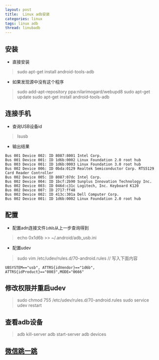 ```yaml
---
layout: post
title:  Linux adb安装
categories: linux
tags: linux adb
thread: linubadb
---
```


## 安装
* 直接安装

> sudo apt-get install android-tools-adb

* 如果发现源中没有这个程序

> sudo add-apt-repository ppa:nilarimogard/webupd8
> sudo apt-get update
> sudo apt-get install android-tools-adb

## 连接手机
* 查询USB设备id

> lsusb

* 输出结果

```
Bus 001 Device 002: ID 8087:8001 Intel Corp.
Bus 001 Device 001: ID 1d6b:0002 Linux Foundation 2.0 root hub
Bus 003 Device 001: ID 1d6b:0003 Linux Foundation 3.0 root hub
Bus 002 Device 006: ID 0bda:0129 Realtek Semiconductor Corp. RTS5129 Card Reader Controller
Bus 002 Device 005: ID 8087:07dc Intel Corp.
Bus 002 Device 004: ID 1bcf:2b90 Sunplus Innovation Technology Inc.
Bus 002 Device 003: ID 046d:c31c Logitech, Inc. Keyboard K120
Bus 002 Device 007: ID 2717:ff48
Bus 002 Device 002: ID 413c:301a Dell Computer Corp.
Bus 002 Device 001: ID 1d6b:0002 Linux Foundation 2.0 root hub
```

## 配置

* 配置adn连接文件`1d6b`从上一步查询得到

> echo 0x1d6b >> ~/.android/adb_usb.ini

* 配置udev

> sudo vim /etc/udev/rules.d/70-android.rules  // 写入下面内容

```
UBSYSTEM=="usb", ATTRS{idVendor}=="1d6b", ATTRS{idProduct}=="0003",MODE="0666"
```

## 修改权限并重启udev
> sudo chmod 755 /etc/udev/rules.d/70-android.rules
> sudo service udev restart

## 查看adb设备
> adb kill-server
> adb start-server
> adb devices

## [微信跳一跳](https://github.com/wangshub/wechat_jump_game.git)

